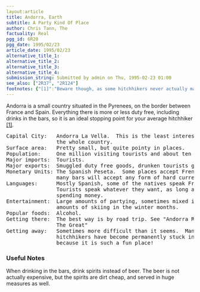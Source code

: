 ```yaml
---
layout:article
title: Andorra, Earth
subtitle: A Party Kind Of Place
author: Chris Tann, The
factuality: Real
pgg_id: 6R20
pgg_date: 1995/02/23
article_date: 1995/02/23
alternative_title_1: 
alternative_title_2: 
alternative_title_3: 
alternative_title_4: 
submission_string: Submitted by admin on Thu, 1995-02-23 01:00
see_also: ["2R37", "2R124"]
footnotes: {"[1]":"Beware though, as some hitchhikers never actually manage to escape.","[2]":"Usually at ridiculously bad exchange rates.","[3]":"The exchange rates are also index linked to how much you have had to drink."}
---
```

<div>
<p>Andorra is a small country situated in the Pyrenees, on the border between France and Spain. Everything there is more or less duty free, including drinks in the bars, so it is an ideal stopping point for your average hitchhiker <a href="#footnotes.1" class="footnote-link">[1]</a>.</p>
<pre>
Capital City:   Andorra La Vella.  This is the least interesting place in
                the whole country.
Surface area:   Pretty small, but quite pointy in places.
Population:     One million visiting tourists and about ten native Andorrans.
Major imports:  Tourists.
Major exports:  Smuggled duty free goods, drunken tourists going home.
Monetary Units: The Spanish Peseta.  Some places accept French Francs, and
                many bars will accept any form of hard currency <a href="#footnotes.2" class="footnote-link">[2]</a>.
Languages:      Mostly Spanish, some of the natives speak French.  The
                Tourists speak whatever they want, as long as they keep
                spending money.
Entertainment:  Large amounts of partying, sometimes mixed in with small
                amounts of skiing in the winter months.
Popular foods:  Alcohol.
Getting there:  The best way is by road trip. See "Andorra Road Trip,
                The Great"
Getting away:   Sometimes more difficult than it seems.  Many
                hitchhikers have become permanently stuck in Andorra,
                because it is such a fun place!
</pre>
<h3>Useful Notes</h3>
<p>When drinking in the bars, drink spirits instead of beer. The beer is not actually expensive, but the spirits are dirt cheap, and served in huge measures as well.</p>
</div>
